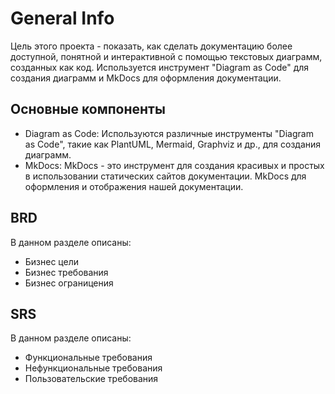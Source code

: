 # General Info
Цель этого проекта - показать, как сделать документацию более доступной, понятной и интерактивной с помощью текстовых диаграмм, созданных как код. Используется инструмент "Diagram as Code" для создания диаграмм и MkDocs для оформления документации.

## Основные компоненты
* Diagram as Code: Используются различные инструменты "Diagram as Code", такие как PlantUML, Mermaid, Graphviz и др., для создания диаграмм.
* MkDocs: MkDocs - это инструмент для создания красивых и простых в использовании статических сайтов документации. MkDocs для оформления и отображения нашей документации.

## BRD
В данном разделе описаны:
* Бизнес цели
* Бизнес требования
* Бизнес ограницения
  
## SRS
В данном разделе описаны:
* Функциональные требования
* Нефункциональные требования
* Пользовательские требования
